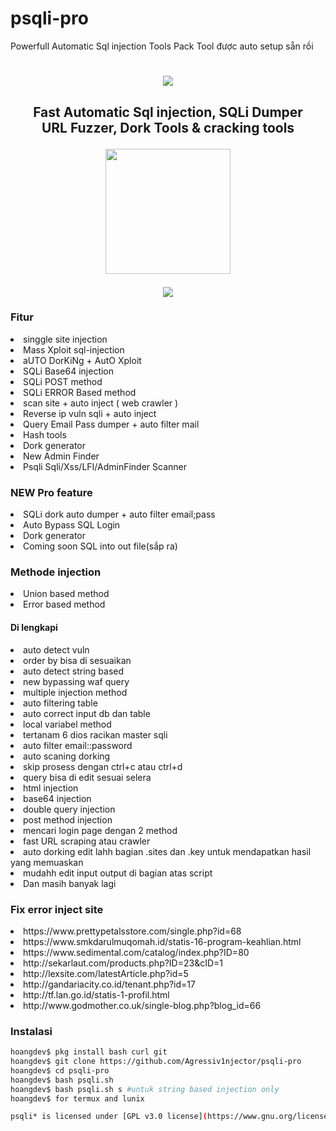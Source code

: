 # psqli-pro
Powerfull Automatic Sql injection Tools Pack
Tool được auto setup sẵn rồi
<h1 align="center">
  <img src="https://i.imgur.com/IHyWrKr.jpg"></h1>
   <h2 align="center">Fast Automatic Sql injection, SQLi Dumper<br>URL Fuzzer, Dork Tools & cracking tools
<p align="center">
  </a>
  <a href="psqli.sh">
     <img src="http://link.photo.talk.zdn.vn/photolinkv2/720/aHR0cHM6Ly9vcGVuZ3JhcGguZ2l0aHViYXNzZXRzLmNvbS80ZGI4MTBjMjk0NTcwYjQ3N2E3YzgxNzg0YWJjMGNhN2YzZDExZjcwZjdjZDMzYjM0NzljMjE3OGQyNTIwYjY2L0RlbW9uS2F0ZS1LaW5nL1NxbGktS2luZw==" height="200" width="200">
  </a>
</h2>
</p>
<p align="center">
  <img src="https://i.imgur.com/s147zW2.gif">
</p>

### Fitur
<li> singgle site injection
<li> Mass Xploit sql-injection
<li> aUTO DorKiNg + AutO Xploit
<li> SQLi Base64 injection
<li> SQLi POST method
<li> SQLi ERROR Based method
<li> scan site + auto inject ( web crawler )
<li> Reverse ip vuln sqli + auto inject
<li> Query Email Pass dumper + auto filter mail
<li> Hash tools
<li> Dork generator
<li> New Admin Finder
<li> Psqli Sqli/Xss/LFI/AdminFinder Scanner
  
### NEW Pro feature
<li> SQLi dork auto dumper + auto filter email;pass
<li> Auto Bypass SQL Login
<li> Dork generator
<li> Coming soon SQL into out file(sắp ra)
  
### Methode injection
<li> Union based method
<li> Error based method
  
#### Di lengkapi
<li> auto detect vuln
<li> order by bisa di sesuaikan
<li> auto detect string based
<li> new bypassing waf query
<li> multiple injection method
<li> auto filtering table
<li> auto correct input db dan table
<li> local variabel method
<li> tertanam 6 dios racikan master sqli
<li> auto filter email::password
<li> auto scaning dorking
<li> skip prosess dengan ctrl+c atau ctrl+d
<li> query bisa di edit sesuai selera
<li> html injection
<li> base64 injection
<li> double query injection
<li> post method injection
<li> mencari login page dengan 2 method
<li> fast URL scraping atau crawler
<li> auto dorking edit lahh bagian .sites dan .key untuk mendapatkan hasil yang memuaskan
<li> mudahh edit input output di bagian atas script
<li> Dan masih banyak lagi
  
### Fix error inject site
<li> https://www.prettypetalsstore.com/single.php?id=68
<li> https://www.smkdarulmuqomah.id/statis-16-program-keahlian.html
<li> https://www.sedimental.com/catalog/index.php?ID=80
<li> http://sekarlaut.com/products.php?ID=23&cID=1
<li> http://lexsite.com/latestArticle.php?id=5
<li> http://gandariacity.co.id/tenant.php?id=17
<li> http://tf.lan.go.id/statis-1-profil.html
<li> http://www.godmother.co.uk/single-blog.php?blog_id=66
  
### Instalasi
  ```bash
hoangdev$ pkg install bash curl git
hoangdev$ git clone https://github.com/Agressiv1njector/psqli-pro
hoangdev$ cd psqli-pro
hoangdev$ bash psqli.sh
hoangdev$ bash psqli.sh s #untuk string based injection only
hoangdev$ for termux and lunix

psqli* is licensed under [GPL v3.0 license](https://www.gnu.org/licenses/gpl-3.0.en.html)
